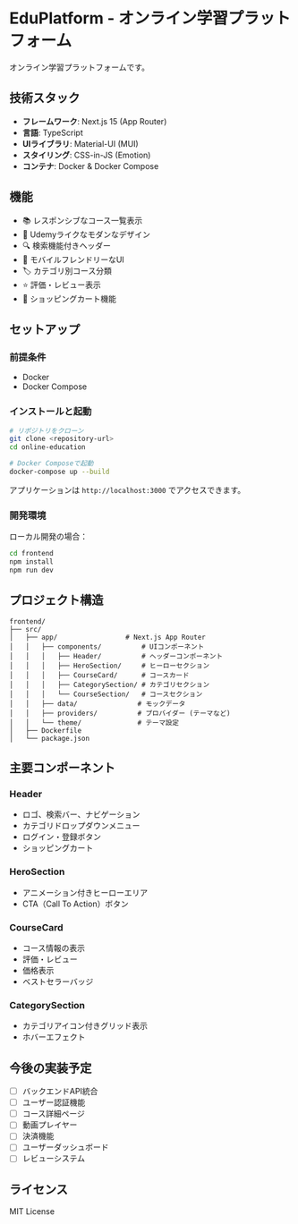 # EduPlatform - オンライン学習プラットフォーム

オンライン学習プラットフォームです。

## 技術スタック

- **フレームワーク**: Next.js 15 (App Router)
- **言語**: TypeScript
- **UIライブラリ**: Material-UI (MUI)
- **スタイリング**: CSS-in-JS (Emotion)
- **コンテナ**: Docker & Docker Compose

## 機能

- 📚 レスポンシブなコース一覧表示
- 🎨 Udemyライクなモダンなデザイン
- 🔍 検索機能付きヘッダー
- 📱 モバイルフレンドリーなUI
- 🏷️ カテゴリ別コース分類
- ⭐ 評価・レビュー表示
- 🛒 ショッピングカート機能

## セットアップ

### 前提条件

- Docker
- Docker Compose

### インストールと起動

```bash
# リポジトリをクローン
git clone <repository-url>
cd online-education

# Docker Composeで起動
docker-compose up --build
```

アプリケーションは `http://localhost:3000` でアクセスできます。

### 開発環境

ローカル開発の場合：

```bash
cd frontend
npm install
npm run dev
```

## プロジェクト構造

```
frontend/
├── src/
│   ├── app/                 # Next.js App Router
│   │   ├── components/          # UIコンポーネント
│   │   │   ├── Header/          # ヘッダーコンポーネント
│   │   │   ├── HeroSection/     # ヒーローセクション
│   │   │   ├── CourseCard/      # コースカード
│   │   │   ├── CategorySection/ # カテゴリセクション
│   │   │   └── CourseSection/   # コースセクション
│   │   ├── data/               # モックデータ
│   │   ├── providers/          # プロバイダー (テーマなど)
│   │   └── theme/              # テーマ設定
│   ├── Dockerfile
│   └── package.json
```

## 主要コンポーネント

### Header
- ロゴ、検索バー、ナビゲーション
- カテゴリドロップダウンメニュー
- ログイン・登録ボタン
- ショッピングカート

### HeroSection
- アニメーション付きヒーローエリア
- CTA（Call To Action）ボタン

### CourseCard
- コース情報の表示
- 評価・レビュー
- 価格表示
- ベストセラーバッジ

### CategorySection
- カテゴリアイコン付きグリッド表示
- ホバーエフェクト

## 今後の実装予定

- [ ] バックエンドAPI統合
- [ ] ユーザー認証機能
- [ ] コース詳細ページ
- [ ] 動画プレイヤー
- [ ] 決済機能
- [ ] ユーザーダッシュボード
- [ ] レビューシステム

## ライセンス

MIT License